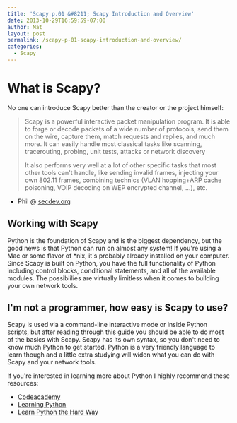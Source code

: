```yaml
---
title: 'Scapy p.01 &#8211; Scapy Introduction and Overview'
date: 2013-10-29T16:59:59-07:00
author: Mat
layout: post
permalink: /scapy-p-01-scapy-introduction-and-overview/
categories:
  - Scapy
---
```

# What is Scapy?

No one can introduce Scapy better than the creator or the project himself:

> Scapy is a powerful interactive packet manipulation program. It is able to forge or decode packets of a wide number of protocols, send them on the wire, capture them, match requests and replies, and much more. It can easily handle most classical tasks like scanning, tracerouting, probing, unit tests, attacks or network discovery
> 
> It also performs very well at a lot of other specific tasks that most other tools can't handle, like sending invalid frames, injecting your own 802.11 frames, combining technics (VLAN hopping+ARP cache poisoning, VOIP decoding on WEP encrypted channel, ...), etc.

- Phil @  <a href="http://www.secdev.org/projects/scapy/" target="_blank">secdev.org</a>

## Working with Scapy

Python is the foundation of Scapy and is the biggest dependency, but the good news is that Python can run on almost any system! If you're using a Mac or some flavor of *nix, it's probably already installed on your computer. Since Scapy is built on Python, you have the full functionality of Python including control blocks, conditional statements, and all of the available modules. The possiblilies are virtually limitless when it comes to building your own network tools.

## I'm not a programmer, how easy is Scapy to use?

Scapy is used via a command-line interactive mode or inside Python scripts, but after reading through this guide you should be able to do most of the basics with Scapy. Scapy has its own syntax, so you don't need to know much Python to get started. Python is a very friendly language to learn though and a little extra studying will widen what you can do with Scapy and your network tools.

If you're interested in learning more about Python I highly recommend these resources:

  * <a href="http://www.codeacademy.com" target="_blank">Codeacademy</a>
  * <a href="http://www.amazon.com/Learning-Python-Mark-Lutz/dp/1449355730" target="_blank">Learning Python</a>
  * <a href="http://learnpythonthehardway.org/" target="_blank">Learn Python the Hard Way</a>
